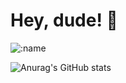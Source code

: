 # Hey, dude! 👋 

![:name](https://count.getloli.com/get/@:name)

![Anurag's GitHub stats](https://github-readme-stats.vercel.app/api?username=AnaSuuuu&show_icons=true&theme=radical)


